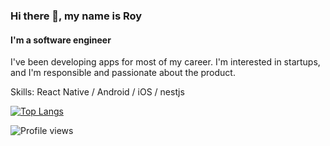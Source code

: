 ### Hi there 👋, my name is Roy
#### I'm a software engineer
I've been developing apps for most of my career. I'm interested in startups, and I'm responsible and passionate about the product.

Skills: React Native / Android / iOS / nestjs

[![Top Langs](https://github-readme-stats.vercel.app/api/top-langs/?username=roy-world)](https://github.com/anuraghazra/github-readme-stats)

![Profile views](https://gpvc.arturio.dev/roy-world)  